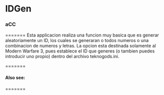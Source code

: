 #  IDGen

###  aCC
=======
Esta applicacion realiza una funcion muy basica que es generar aleatoriamente un ID, los cuales se generaran o todos numeros o una combinacion de numeros y letras.
La opcion <Establecer> esta destinada solamente al Modern Warfare 3, pues establece el ID que generes (o tambien puedes introducir uno propio) dentro del archivo teknogods.ini.

=======

####  Also see: 
=======